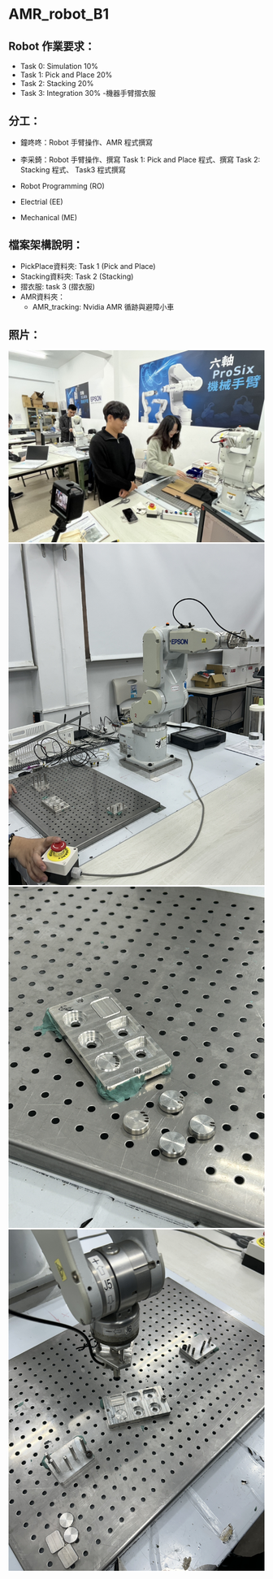 # AMR_robot_B1
##  Robot 作業要求：

- Task 0: Simulation 10%
- Task 1: Pick and Place 20%
- Task 2: Stacking 20%
- Task 3: Integration 30% -機器手臂摺衣服

## 分工：
* 鐘咚咚：Robot 手臂操作、AMR 程式撰寫
* 李采錡：Robot 手臂操作、撰寫 Task 1: Pick and Place 程式、撰寫 Task 2: Stacking 程式、 Task3 程式撰寫

* Robot Programming (RO)
* Electrial (EE) 
* Mechanical (ME)

## 檔案架構說明：

- PickPlace資料夾: Task 1 (Pick and Place)
- Stacking資料夾: Task 2 (Stacking)
- 摺衣服: task 3 (摺衣服)
- AMR資料夾：
    - AMR_tracking: Nvidia AMR 循跡與避障小車

## 照片：
![image](https://github.com/AMV-teamB1/AMR_robot_B0/blob/main/images/S__96100357_0.jpg)
![image](https://github.com/AMV-teamB1/AMR_robot_B0/blob/main/images/IMG_2820.JPG)
![image](https://github.com/AMV-teamB1/AMR_robot_B0/blob/main/images/IMG_2824.JPG)
![image](https://github.com/AMV-teamB1/AMR_robot_B0/blob/main/images/IMG_2843.JPG)
